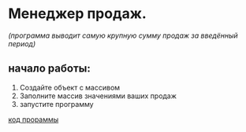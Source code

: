 # Менеджер продаж.
*(программа выводит самую крупную сумму продаж за введённый период)*
## начало работы:
1. Создайте объект с массивом
1. Заполните массив значениями ваших продаж
1. запустите программу

[код прораммы](https://github.com/Pchelintcev/VCS01.git)
